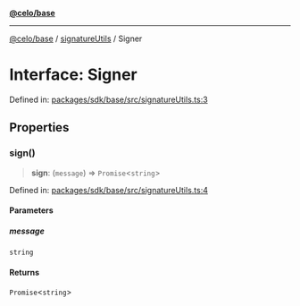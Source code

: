 [**@celo/base**](../../README.md)

***

[@celo/base](../../README.md) / [signatureUtils](../README.md) / Signer

# Interface: Signer

Defined in: [packages/sdk/base/src/signatureUtils.ts:3](https://github.com/celo-org/developer-tooling/blob/master/packages/sdk/base/src/signatureUtils.ts#L3)

## Properties

### sign()

> **sign**: (`message`) => `Promise`\<`string`\>

Defined in: [packages/sdk/base/src/signatureUtils.ts:4](https://github.com/celo-org/developer-tooling/blob/master/packages/sdk/base/src/signatureUtils.ts#L4)

#### Parameters

##### message

`string`

#### Returns

`Promise`\<`string`\>
